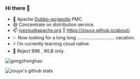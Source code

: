 ### Hi there 👋

<!--
**zouyx/zouyx** is a ✨ _special_ ✨ repository because its `README.md` (this file) appears on your GitHub profile.

Here are some ideas to get you started:

- 🔭 I’m currently working on ...
- 🌱 I’m currently learning ...
- 👯 I’m looking to collaborate on ...
- 🤔 I’m looking for help with ...
- 💬 Ask me about ...
- 📫 How to reach me: ...
- 😄 Pronouns: ...
- ⚡ Fun fact: ...
-->

* 🤔 Apache [Dubbo-go](https://github.com/apache/dubbo-go)/[apollo](https://github.com/apolloconfig/apollo) PMC.
* 😄 Concentrate on distribution service.
* 📫 joezou@apache.org || https://zouyx.github.io/about/.
* ✨ Now looking for a long long ............................. vacation.
* ⚡ I’m currently learning cloud native.
* 🤔 Reject 996 , WLB only.


![gongzhonghao](https://user-images.githubusercontent.com/3828072/112783769-a565ea00-9082-11eb-9fff-da60be251a87.png)

![zouyx's github stats](https://github-readme-stats.vercel.app/api?username=zouyx&show_icons=true&theme=radical)



